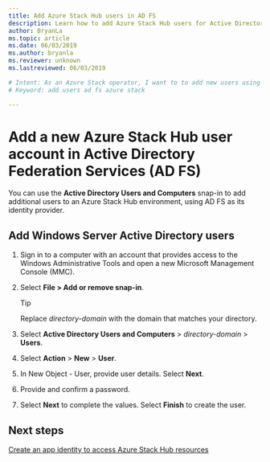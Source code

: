 ```yaml
---
title: Add Azure Stack Hub users in AD FS
description: Learn how to add Azure Stack Hub users for Active Directory Federation Services (AD FS) deployments.
author: BryanLa
ms.topic: article
ms.date: 06/03/2019
ms.author: bryanla
ms.reviewer: unknown
ms.lastreviewed: 06/03/2019

# Intent: As an Azure Stack operator, I want to to add new users using AD FS.
# Keyword: add users ad fs azure stack

---
```


# Add a new Azure Stack Hub user account in Active Directory Federation Services (AD FS)

You can use the **Active Directory Users and Computers** snap-in to add additional users to an Azure Stack Hub environment, using AD FS as its identity provider.

## Add Windows Server Active Directory users

1. Sign in to a computer with an account that provides access to the Windows Administrative Tools and open a new Microsoft Management Console (MMC).
2. Select **File > Add or remove snap-in**.

   > [!TIP]
   > Replace *directory-domain* with the domain that matches your directory. 

3. Select **Active Directory Users and Computers** > *directory-domain* > **Users**.
4. Select **Action** > **New** > **User**.
5. In New Object - User, provide user details. Select **Next**.
6. Provide and confirm a password.
7. Select **Next** to complete the values. Select **Finish** to create the user.


## Next steps

[Create an app identity to access Azure Stack Hub resources](azure-stack-create-service-principals.md)